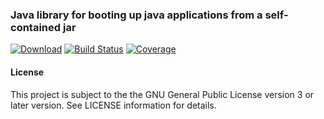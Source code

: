 ### Java library for booting up java applications from a self-contained jar
[![Download](https://api.bintray.com/packages/hdecarne/maven/java-boot/images/download.svg)](https://bintray.com/hdecarne/maven/java-boot/_latestVersion)
[![Build Status](https://travis-ci.com/hdecarne/java-boot.svg?branch=master)](https://travis-ci.com/hdecarne/java-boot)
[![Coverage](https://sonarcloud.io/api/project_badges/measure?project=de.carne.common%3Ajava-boot&metric=coverage)](https://sonarcloud.io/dashboard/index/de.carne.common:java-boot)

#### License
This project is subject to the the GNU General Public License version 3 or later version.
See LICENSE information for details.
